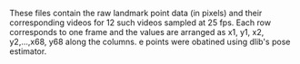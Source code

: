 These files contain the raw landmark point data (in pixels) and their corresponding videos for 12 such videos sampled at 25 fps. Each row corresponds to one frame and the values are arranged as x1, y1, x2, y2,...,x68, y68 along the columns. e points were obatined using dlib's pose estimator.
